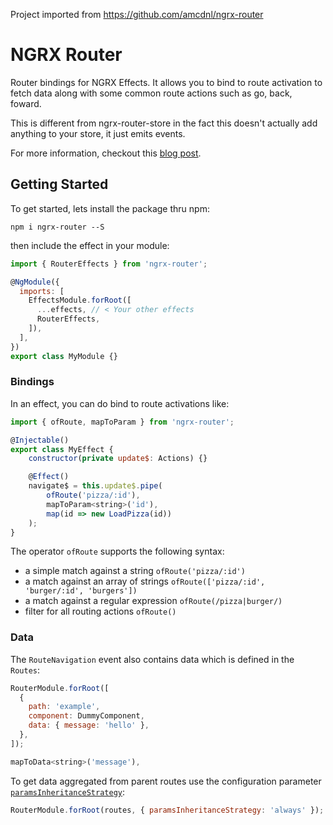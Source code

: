 Project imported from https://github.com/amcdnl/ngrx-router

# NGRX Router

Router bindings for NGRX Effects. It allows you to bind to route activation
to fetch data along with some common route actions such as go, back, foward.

This is different from ngrx-router-store in the fact this doesn't actually
add anything to your store, it just emits events.

For more information, checkout this [blog post](https://medium.com/@amcdnl/angular-routing-data-with-ngrx-effects-1cda1bd5e579).

## Getting Started

To get started, lets install the package thru npm:

```
npm i ngrx-router --S
```

then include the effect in your module:

```javascript
import { RouterEffects } from 'ngrx-router';

@NgModule({
  imports: [
    EffectsModule.forRoot([
      ...effects, // < Your other effects
      RouterEffects,
    ]),
  ],
})
export class MyModule {}
```

### Bindings

In an effect, you can do bind to route activations like:

```javascript
import { ofRoute, mapToParam } from 'ngrx-router';

@Injectable()
export class MyEffect {
    constructor(private update$: Actions) {}

    @Effect()
    navigate$ = this.update$.pipe(
        ofRoute('pizza/:id'),
        mapToParam<string>('id'),
        map(id => new LoadPizza(id))
    );
}
```

The operator `ofRoute` supports the following syntax:

- a simple match against a string `ofRoute('pizza/:id')`
- a match against an array of strings `ofRoute(['pizza/:id', 'burger/:id', 'burgers'])`
- a match against a regular expression `ofRoute(/pizza|burger/)`
- filter for all routing actions `ofRoute()`

### Data

The `RouteNavigation` event also contains data which is defined in the `Routes`:

```javascript
RouterModule.forRoot([
  {
    path: 'example',
    component: DummyComponent,
    data: { message: 'hello' },
  },
]);
```

```javascript
mapToData<string>('message'),
```

To get data aggregated from parent routes use the configuration parameter [`paramsInheritanceStrategy`](https://angular.io/api/router/Router#paramsInheritanceStrategy):

```javascript
RouterModule.forRoot(routes, { paramsInheritanceStrategy: 'always' });
```
